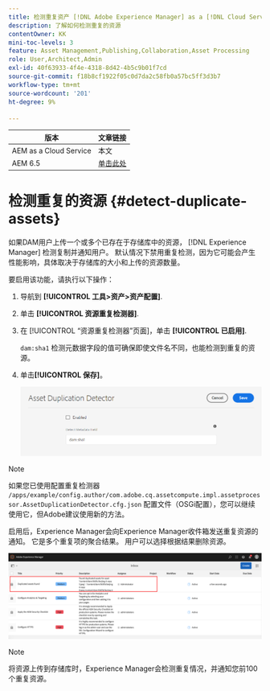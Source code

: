 ```yaml
---
title: 检测重复资产 [!DNL Adobe Experience Manager] as a [!DNL Cloud Service]
description: 了解如何检测重复的资源
contentOwner: KK
mini-toc-levels: 3
feature: Asset Management,Publishing,Collaboration,Asset Processing
role: User,Architect,Admin
exl-id: 40f63933-4f4e-4318-8d42-4b5c9b01f7cd
source-git-commit: f18b8cf1922f05c0d7da2c58fb0a57bc5ff3d3b7
workflow-type: tm+mt
source-wordcount: '201'
ht-degree: 9%

---
```



| 版本 | 文章链接 |
| -------- | ---------------------------- |
| AEM as a Cloud Service | 本文 |
| AEM 6.5 | [单击此处](https://experienceleague.adobe.com/docs/experience-manager-65/assets/managing/duplicate-detection.html?lang=en) |

# 检测重复的资源 {#detect-duplicate-assets}

如果DAM用户上传一个或多个已存在于存储库中的资源， [!DNL Experience Manager] 检测复制并通知用户。 默认情况下禁用重复检测，因为它可能会产生性能影响，具体取决于存储库的大小和上传的资源数量。

要启用该功能，请执行以下操作：

1. 导航到 **[!UICONTROL 工具>资产>资产配置]**.

1. 单击 **[!UICONTROL 资源重复检测器]**.

1. 在 [!UICONTROL “资源重复检测器”页面]，单击 **[!UICONTROL 已启用]**.

   `dam:sha1` 检测元数据字段的值可确保即使文件名不同，也能检测到重复的资源。

1. 单击&#x200B;**[!UICONTROL 保存]**。

   ![资源重复检测器](assets/asset-duplication-detector.png)

>[!NOTE]
>
>如果您已使用配置重复检测器 `/apps/example/config.author/com.adobe.cq.assetcompute.impl.assetprocessor.AssetDuplicationDetector.cfg.json` 配置文件（OSGi配置），您可以继续使用它，但Adobe建议使用新的方法。


启用后，Experience Manager会向Experience Manager收件箱发送重复资源的通知。 它是多个重复项的聚合结果。 用户可以选择根据结果删除资源。

![重复资产的收件箱通知](assets/duplicate-detect-inbox-notification.png)

>[!NOTE]
>
>将资源上传到存储库时，Experience Manager会检测重复情况，并通知您前100个重复资源。
